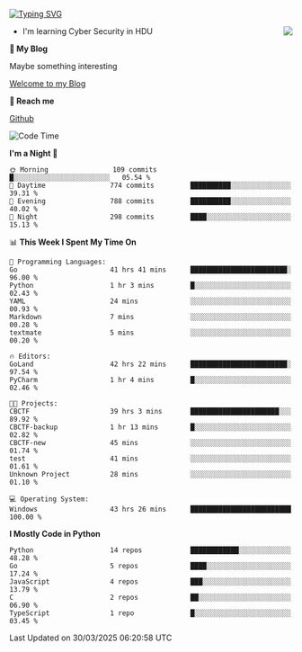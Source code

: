 [![Typing SVG](https://readme-typing-svg.herokuapp.com?font=Fira+Code&pause=1000&random=false&width=450&height=60&lines=Hello+%F0%9F%91%8B%F0%9F%8F%BB;I'm+JBNRZ)](https://git.io/typing-svg)

<a href="#">
  <img align="right" src="https://github-readme-stats.vercel.app/api?username=JBNRZ&show_icons=true&bg_color=15,f2f7fd,E0EAFC" />
</a>

- I'm learning Cyber Security in HDU

 **🌱 My Blog**

Maybe something interesting

[Welcome to my Blog](https://jbnrz.com.cn/)

 **💬 Reach me** 

[Github](https://github.com/JBNRZ)


<!--START_SECTION:waka-->
![Code Time](http://img.shields.io/badge/Code%20Time-1%2C089%20hrs%2012%20mins-blue)

**I'm a Night 🦉** 

```text
🌞 Morning                109 commits         █░░░░░░░░░░░░░░░░░░░░░░░░   05.54 % 
🌆 Daytime                774 commits         ██████████░░░░░░░░░░░░░░░   39.31 % 
🌃 Evening                788 commits         ██████████░░░░░░░░░░░░░░░   40.02 % 
🌙 Night                  298 commits         ████░░░░░░░░░░░░░░░░░░░░░   15.13 % 
```


📊 **This Week I Spent My Time On** 

```text
💬 Programming Languages: 
Go                       41 hrs 41 mins      ████████████████████████░   96.00 % 
Python                   1 hr 3 mins         █░░░░░░░░░░░░░░░░░░░░░░░░   02.43 % 
YAML                     24 mins             ░░░░░░░░░░░░░░░░░░░░░░░░░   00.93 % 
Markdown                 7 mins              ░░░░░░░░░░░░░░░░░░░░░░░░░   00.28 % 
textmate                 5 mins              ░░░░░░░░░░░░░░░░░░░░░░░░░   00.20 % 

🔥 Editors: 
GoLand                   42 hrs 22 mins      ████████████████████████░   97.54 % 
PyCharm                  1 hr 4 mins         █░░░░░░░░░░░░░░░░░░░░░░░░   02.46 % 

🐱‍💻 Projects: 
CBCTF                    39 hrs 3 mins       ██████████████████████░░░   89.92 % 
CBCTF-backup             1 hr 13 mins        █░░░░░░░░░░░░░░░░░░░░░░░░   02.82 % 
CBCTF-new                45 mins             ░░░░░░░░░░░░░░░░░░░░░░░░░   01.74 % 
test                     41 mins             ░░░░░░░░░░░░░░░░░░░░░░░░░   01.61 % 
Unknown Project          28 mins             ░░░░░░░░░░░░░░░░░░░░░░░░░   01.10 % 

💻 Operating System: 
Windows                  43 hrs 26 mins      █████████████████████████   100.00 % 
```

**I Mostly Code in Python** 

```text
Python                   14 repos            ████████████░░░░░░░░░░░░░   48.28 % 
Go                       5 repos             ████░░░░░░░░░░░░░░░░░░░░░   17.24 % 
JavaScript               4 repos             ███░░░░░░░░░░░░░░░░░░░░░░   13.79 % 
C                        2 repos             ██░░░░░░░░░░░░░░░░░░░░░░░   06.90 % 
TypeScript               1 repo              █░░░░░░░░░░░░░░░░░░░░░░░░   03.45 % 
```




 Last Updated on 30/03/2025 06:20:58 UTC
<!--END_SECTION:waka-->
